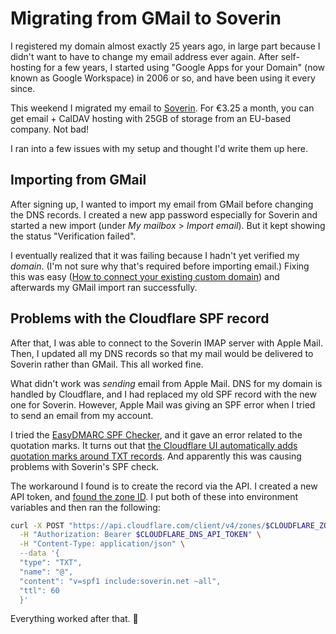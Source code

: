 # Migrating from GMail to Soverin

I registered my domain almost exactly 25 years ago, in large part because I didn't want to have to change my email address ever again. After self-hosting for a few years, I started using "Google Apps for your Domain" (now known as Google Workspace) in 2006 or so, and have been using it every since.

This weekend I migrated my email to [Soverin](https://soverin.com/). For €3.25 a month, you can get email + CalDAV hosting with 25GB of storage from an EU-based company. Not bad!

I ran into a few issues with my setup and thought I'd write them up here.

## Importing from GMail

After signing up, I wanted to import my email from GMail before changing the DNS records. I created a new app password especially for Soverin and started a new import (under _My mailbox_ > _Import email_). But it kept showing the status "Verification failed".

I eventually realized that it was failing because I hadn't yet verified my _domain_. (I'm not sure why that's required before importing email.) Fixing this was easy ([How to connect your existing custom domain](https://soverin.com/help/domain-custom-add)) and afterwards my GMail import ran successfully.

## Problems with the Cloudflare SPF record

After that, I was able to connect to the Soverin IMAP server with Apple Mail. Then, I updated all my DNS records so that my mail would be delivered to Soverin rather than GMail. This all worked fine.

What didn't work was _sending_ email from Apple Mail. DNS for my domain is handled by Cloudflare, and I had replaced my old SPF record with the new one for Soverin. However, Apple Mail was giving an SPF error when I tried to send an email from my account.

I tried the [EasyDMARC SPF Checker](https://easydmarc.com/tools/spf-lookup), and it gave an error related to the quotation marks. It turns out that [the Cloudflare UI automatically adds quotation marks around TXT records](https://community.cloudflare.com/t/cant-remove-quotes-from-txt-record/737786). And apparently this was causing problems with Soverin's SPF check.

The workaround I found is to create the record via the API. I created a new API token, and [found the zone ID](https://developers.cloudflare.com/fundamentals/setup/find-account-and-zone-ids/). I put both of these into environment variables and then ran the following:

```bash
curl -X POST "https://api.cloudflare.com/client/v4/zones/$CLOUDFLARE_ZONE_ID_DUBROY_COM/dns_records" \
  -H "Authorization: Bearer $CLOUDFLARE_DNS_API_TOKEN" \
  -H "Content-Type: application/json" \
  --data '{
  "type": "TXT",
  "name": "@",
  "content": "v=spf1 include:soverin.net ~all",
  "ttl": 60
  }'
```

Everything worked after that. 🙌
